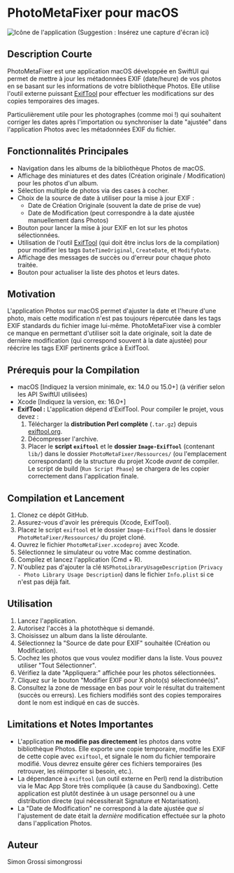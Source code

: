 # PhotoMetaFixer pour macOS

![Icône de l'application (Suggestion : Insérez une capture d'écran ici)](URL_DE_VOTRE_CAPTURE_ECRAN.png)

## Description Courte

PhotoMetaFixer est une application macOS développée en SwiftUI qui permet de mettre à jour les métadonnées EXIF (date/heure) de vos photos en se basant sur les informations de votre bibliothèque Photos. Elle utilise l'outil externe puissant [ExifTool](https://exiftool.org/) pour effectuer les modifications sur des copies temporaires des images.

Particulièrement utile pour les photographes (comme moi !) qui souhaitent corriger les dates après l'importation ou synchroniser la date "ajustée" dans l'application Photos avec les métadonnées EXIF du fichier.

## Fonctionnalités Principales

* Navigation dans les albums de la bibliothèque Photos de macOS.
* Affichage des miniatures et des dates (Création originale / Modification) pour les photos d'un album.
* Sélection multiple de photos via des cases à cocher.
* Choix de la source de date à utiliser pour la mise à jour EXIF :
    * Date de Création Originale (souvent la date de prise de vue)
    * Date de Modification (peut correspondre à la date ajustée manuellement dans Photos)
* Bouton pour lancer la mise à jour EXIF en lot sur les photos sélectionnées.
* Utilisation de l'outil [ExifTool](https://exiftool.org/) (qui doit être inclus lors de la compilation) pour modifier les tags `DateTimeOriginal`, `CreateDate`, et `ModifyDate`.
* Affichage des messages de succès ou d'erreur pour chaque photo traitée.
* Bouton pour actualiser la liste des photos et leurs dates.

## Motivation

L'application Photos sur macOS permet d'ajuster la date et l'heure d'une photo, mais cette modification n'est pas toujours répercutée dans les tags EXIF standards du fichier image lui-même. PhotoMetaFixer vise à combler ce manque en permettant d'utiliser soit la date originale, soit la date de dernière modification (qui correspond souvent à la date ajustée) pour réécrire les tags EXIF pertinents grâce à ExifTool.

## Prérequis pour la Compilation

* macOS [Indiquez la version minimale, ex: 14.0 ou 15.0+] (à vérifier selon les API SwiftUI utilisées)
* Xcode [Indiquez la version, ex: 16.0+]
* **ExifTool :** L'application dépend d'ExifTool. Pour compiler le projet, vous devez :
    1.  Télécharger la **distribution Perl complète** (`.tar.gz`) depuis [exiftool.org](https://exiftool.org/).
    2.  Décompresser l'archive.
    3.  Placer le **script `exiftool`** et le **dossier `Image-ExifTool`** (contenant `lib/`) dans le dossier `PhotoMetaFixer/Ressources/` (ou l'emplacement correspondant) de la structure du projet Xcode *avant* de compiler. Le script de build (`Run Script Phase`) se chargera de les copier correctement dans l'application finale.

## Compilation et Lancement

1.  Clonez ce dépôt GitHub.
2.  Assurez-vous d'avoir les prérequis (Xcode, ExifTool).
3.  Placez le script `exiftool` et le dossier `Image-ExifTool` dans le dossier `PhotoMetaFixer/Ressources/` du projet cloné.
4.  Ouvrez le fichier `PhotoMetaFixer.xcodeproj` avec Xcode.
5.  Sélectionnez le simulateur ou votre Mac comme destination.
6.  Compilez et lancez l'application (Cmd + R).
7.  N'oubliez pas d'ajouter la clé `NSPhotoLibraryUsageDescription` (`Privacy - Photo Library Usage Description`) dans le fichier `Info.plist` si ce n'est pas déjà fait.

## Utilisation

1.  Lancez l'application.
2.  Autorisez l'accès à la photothèque si demandé.
3.  Choisissez un album dans la liste déroulante.
4.  Sélectionnez la "Source de date pour EXIF" souhaitée (Création ou Modification).
5.  Cochez les photos que vous voulez modifier dans la liste. Vous pouvez utiliser "Tout Sélectionner".
6.  Vérifiez la date "Appliquera:" affichée pour les photos sélectionnées.
7.  Cliquez sur le bouton "Modifier EXIF pour X photo(s) sélectionnée(s)".
8.  Consultez la zone de message en bas pour voir le résultat du traitement (succès ou erreurs). Les fichiers modifiés sont des copies temporaires dont le nom est indiqué en cas de succès.

## Limitations et Notes Importantes

* L'application **ne modifie pas directement** les photos dans votre bibliothèque Photos. Elle exporte une copie temporaire, modifie les EXIF de cette copie avec `exiftool`, et signale le nom du fichier temporaire modifié. Vous devrez ensuite gérer ces fichiers temporaires (les retrouver, les réimporter si besoin, etc.).
* La dépendance à `exiftool` (un outil externe en Perl) rend la distribution via le Mac App Store très compliquée (à cause du Sandboxing). Cette application est plutôt destinée à un usage personnel ou à une distribution directe (qui nécessiterait Signature et Notarisation).
* La "Date de Modification" ne correspond à la date ajustée *que si* l'ajustement de date était la *dernière* modification effectuée sur la photo dans l'application Photos.


## Auteur
Simon Grossi
simongrossi
